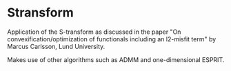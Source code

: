 # Stransform

Application of the S-transform as discussed in the paper "On convexification/optimization of functionals including an l2-misfit term" by Marcus Carlsson, Lund University. 

Makes use of other algorithms such as ADMM and one-dimensional ESPRIT. 
